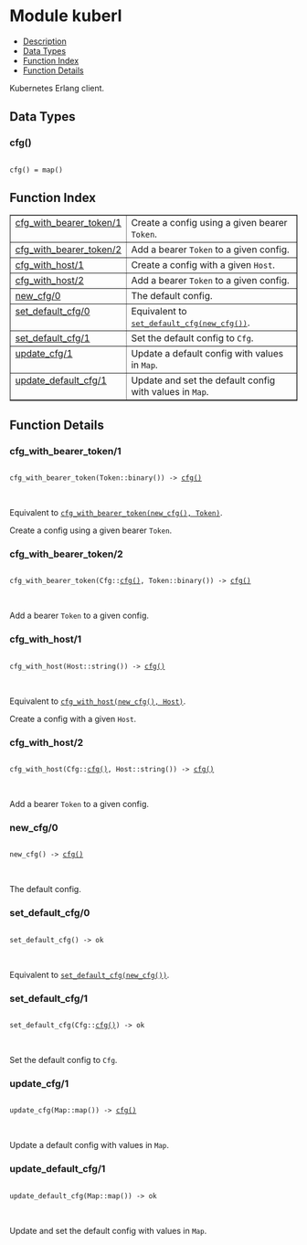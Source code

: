 

# Module kuberl #
* [Description](#description)
* [Data Types](#types)
* [Function Index](#index)
* [Function Details](#functions)

Kubernetes Erlang client.

<a name="types"></a>

## Data Types ##




### <a name="type-cfg">cfg()</a> ###


<pre><code>
cfg() = map()
</code></pre>

<a name="index"></a>

## Function Index ##


<table width="100%" border="1" cellspacing="0" cellpadding="2" summary="function index"><tr><td valign="top"><a href="#cfg_with_bearer_token-1">cfg_with_bearer_token/1</a></td><td>Create a config using a given bearer <code>Token</code>.</td></tr><tr><td valign="top"><a href="#cfg_with_bearer_token-2">cfg_with_bearer_token/2</a></td><td>Add a bearer <code>Token</code> to a given config.</td></tr><tr><td valign="top"><a href="#cfg_with_host-1">cfg_with_host/1</a></td><td>Create a config with a given <code>Host</code>.</td></tr><tr><td valign="top"><a href="#cfg_with_host-2">cfg_with_host/2</a></td><td>Add a bearer <code>Token</code> to a given config.</td></tr><tr><td valign="top"><a href="#new_cfg-0">new_cfg/0</a></td><td>The default config.</td></tr><tr><td valign="top"><a href="#set_default_cfg-0">set_default_cfg/0</a></td><td>Equivalent to <a href="#set_default_cfg-1"><tt>set_default_cfg(new_cfg())</tt></a>.</td></tr><tr><td valign="top"><a href="#set_default_cfg-1">set_default_cfg/1</a></td><td>Set the default config to <code>Cfg</code>.</td></tr><tr><td valign="top"><a href="#update_cfg-1">update_cfg/1</a></td><td>Update a default config with values in <code>Map</code>.</td></tr><tr><td valign="top"><a href="#update_default_cfg-1">update_default_cfg/1</a></td><td>Update and set the default config with values in <code>Map</code>.</td></tr></table>


<a name="functions"></a>

## Function Details ##

<a name="cfg_with_bearer_token-1"></a>

### cfg_with_bearer_token/1 ###

<pre><code>
cfg_with_bearer_token(Token::binary()) -&gt; <a href="#type-cfg">cfg()</a>
</code></pre>
<br />

Equivalent to [`cfg_with_bearer_token(new_cfg(), Token)`](#cfg_with_bearer_token-2).

Create a config using a given bearer `Token`.

<a name="cfg_with_bearer_token-2"></a>

### cfg_with_bearer_token/2 ###

<pre><code>
cfg_with_bearer_token(Cfg::<a href="#type-cfg">cfg()</a>, Token::binary()) -&gt; <a href="#type-cfg">cfg()</a>
</code></pre>
<br />

Add a bearer `Token` to a given config.

<a name="cfg_with_host-1"></a>

### cfg_with_host/1 ###

<pre><code>
cfg_with_host(Host::string()) -&gt; <a href="#type-cfg">cfg()</a>
</code></pre>
<br />

Equivalent to [`cfg_with_host(new_cfg(), Host)`](#cfg_with_host-2).

Create a config with a given `Host`.

<a name="cfg_with_host-2"></a>

### cfg_with_host/2 ###

<pre><code>
cfg_with_host(Cfg::<a href="#type-cfg">cfg()</a>, Host::string()) -&gt; <a href="#type-cfg">cfg()</a>
</code></pre>
<br />

Add a bearer `Token` to a given config.

<a name="new_cfg-0"></a>

### new_cfg/0 ###

<pre><code>
new_cfg() -&gt; <a href="#type-cfg">cfg()</a>
</code></pre>
<br />

The default config.

<a name="set_default_cfg-0"></a>

### set_default_cfg/0 ###

<pre><code>
set_default_cfg() -&gt; ok
</code></pre>
<br />

Equivalent to [`set_default_cfg(new_cfg())`](#set_default_cfg-1).

<a name="set_default_cfg-1"></a>

### set_default_cfg/1 ###

<pre><code>
set_default_cfg(Cfg::<a href="#type-cfg">cfg()</a>) -&gt; ok
</code></pre>
<br />

Set the default config to `Cfg`.

<a name="update_cfg-1"></a>

### update_cfg/1 ###

<pre><code>
update_cfg(Map::map()) -&gt; <a href="#type-cfg">cfg()</a>
</code></pre>
<br />

Update a default config with values in `Map`.

<a name="update_default_cfg-1"></a>

### update_default_cfg/1 ###

<pre><code>
update_default_cfg(Map::map()) -&gt; ok
</code></pre>
<br />

Update and set the default config with values in `Map`.

